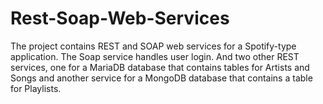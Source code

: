 # Rest-Soap-Web-Services
The project contains REST and SOAP web services for a Spotify-type application. The Soap service handles user login. And two other REST services, one for a MariaDB database that contains tables for Artists and Songs and another service for a MongoDB database that contains a table for Playlists.
